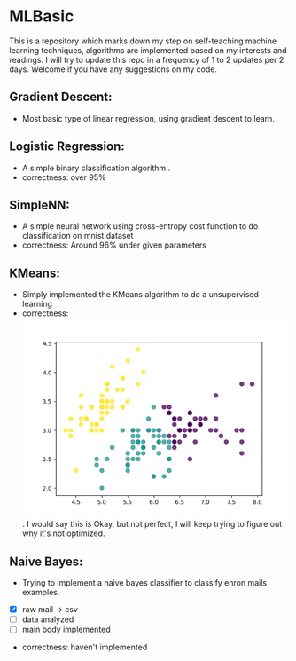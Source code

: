 # MLBasic
This is a repository which marks down my step on self-teaching machine learning techniques, algorithms are implemented based on my interests and readings. I will try to update this repo in a frequency of 1 to 2 updates per 2 days. Welcome if you have any suggestions on my code.
## Gradient Descent:
   - Most basic type of linear regression, using gradient descent to learn.
## Logistic Regression:
   - A simple binary classification algorithm..
   - correctness: over 95%
## SimpleNN:
   - A simple neural network using cross-entropy cost function to do classification on mnist dataset
   - correctness: Around 96% under given parameters
## KMeans:
   - Simply implemented the KMeans algorithm to do a unsupervised learning
   - correctness: ![Image](./KMeans/k=3.png). I would say this is Okay, but not perfect, I will keep trying to figure out why it's not optimized.
## Naive Bayes:
   - Trying to implement a naive bayes classifier to classify enron mails examples.
   - [x] raw mail -> csv
   - [ ] data analyzed
   - [ ] main body implemented
   - correctness: haven't implemented
